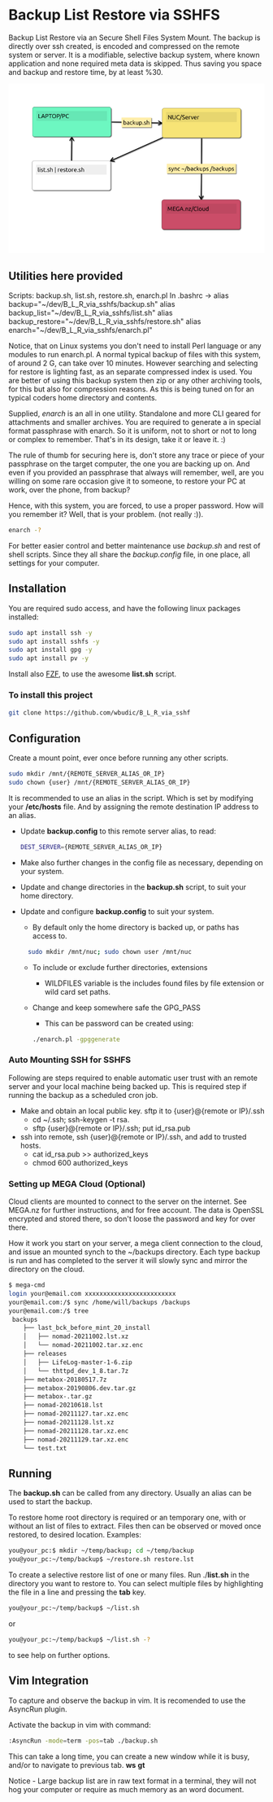 # Backup List Restore via SSHFS

Backup List Restore via an Secure Shell Files System Mount.
The backup is directly over ssh created, is encoded and compressed on the remote system or server.
It is a modifiable, selective backup system, where known application and none required meta data is skipped.
Thus saving you space and backup and restore time, by at least %30.

![Backup System](backup_process.png)
## Utilities here provided

Scripts: backup.sh, list.sh, restore.sh, enarch.pl
In .bashrc ->
              alias backup="~/dev/B_L_R_via_sshfs/backup.sh"
              alias backup_list="~/dev/B_L_R_via_sshfs/list.sh"
              alias backup_restore="~/dev/B_L_R_via_sshfs/restore.sh"
              alias enarch="~/dev/B_L_R_via_sshfs/enarch.pl"

Notice, that on Linux systems you don't need to install Perl language or any modules to run enarch.pl.
A normal typical backup of files with this system, of around 2 G, can take over 10 minutes.
However searching and selecting for restore is lighting fast, as an separate compressed index is used.
You are better of using this backup system then zip or any other archiving tools, for this but also
for compression reasons. As this is being tuned on for an typical coders home directory and contents.

Supplied, *enarch* is an all in one utility.
Standalone and more CLI geared for attachments and smaller archives.
You are required to generate a in special format passphrase with enarch.
So it is uniform, not to short or not to long or complex to remember.
That's in its design, take it or leave it. :)

The rule of thumb for securing here is, don't store any trace or piece of your passphrase on the target computer,
the one you are backing up on. And even if you provided an passphrase that always will remember, well, are you
willing on some rare occasion give it to someone, to restore your PC at work, over the phone, from backup?

Hence, with this system, you are forced, to use a proper password.
How will you remember it?
 Well, that is your problem. (not really :)).

```bash
enarch -?
```

For better easier control and better maintenance use *backup.sh* and rest of shell scripts.
Since they all share the *backup.config* file, in one place, all settings for your computer.

## Installation

You are required sudo access, and have the following linux packages installed:

```bash
sudo apt install ssh -y
sudo apt install sshfs -y
sudo apt install gpg -y
sudo apt install pv -y
```

Install also [FZF](https://github.com/junegunn/fzf), to use the awesome **list.sh** script.

### To install this project

```bash
git clone https://github.com/wbudic/B_L_R_via_sshf
```

## Configuration

Create a mount point, ever once before running any other scripts.

```sh
sudo mkdir /mnt/{REMOTE_SERVER_ALIAS_OR_IP}
sudo chown {user} /mnt/{REMOTE_SERVER_ALIAS_OR_IP}
```

It is recommended to use an alias in the script. Which is set by modifying your **/etc/hosts** file. And by assigning the remote destination IP address to an alias.

* Update **backup.config** to this remote server alias, to read:

  ```sh
  DEST_SERVER={REMOTE_SERVER_ALIAS_OR_IP}
  ```

* Make also further changes in the config file as necessary, depending on your system.
* Update and change directories in the **backup.sh** script, to suit your home directory.
* Update and configure **backup.config** to suit your system.
  * By default only the home directory is backed up, or paths has access to.

  ```sh
    sudo mkdir /mnt/nuc; sudo chown user /mnt/nuc
  ```

  * To include or exclude further directories, extensions
    * WILDFILES variable  is the includes found files by file extension or wild card set paths.
  * Change and keep somewhere safe the GPG_PASS
    * This can be password can be created using:
    
    ```sh 
    ./enarch.pl -gpggenerate
    ```

### Auto Mounting SSH for SSHFS

Following are steps required to enable automatic user trust with an remote server and your local machine being backed up.
This is required step if running the backup as a scheduled cron job.

* Make and obtain an local public key. sftp it to {user}@{remote or IP}/.ssh
  * cd ~/.ssh; ssh-keygen -t rsa.
  * sftp {user}@{remote or IP}/.ssh; put id_rsa.pub
* ssh into remote, ssh {user}@{remote or IP}/.ssh, and add to trusted hosts.
  * cat id_rsa.pub >> authorized_keys
  * chmod 600 authorized_keys

### Setting up MEGA Cloud (Optional)

Cloud clients are mounted to connect to the server on the internet. See MEGA.nz for further instructions, and for free account.
The data is OpenSSL encrypted and stored there, so don't loose the password and key for over there.

How it work you start on your server, a mega client connection to the cloud, and issue an mounted synch to the ~/backups directory.
Each type backup is run and has completed to the server it will slowly sync and mirror the directory on the cloud.


```sh
$ mega-cmd
login your@email.com xxxxxxxxxxxxxxxxxxxxxxxxx
your@email.com:/$ sync /home/will/backups /backups 
your@email.com:/$ tree
 backups
    ├── last_bck_before_mint_20_install
    │   ├── nomad-20211002.lst.xz
    │   └── nomad-20211002.tar.xz.enc
    ├── releases
    │   ├── LifeLog-master-1-6.zip
    │   └── thttpd_dev_1_8.tar.7z
    ├── metabox-20180517.7z
    ├── metabox-20190806.dev.tar.gz
    ├── metabox-.tar.gz
    ├── nomad-20210618.lst
    ├── nomad-20211127.tar.xz.enc
    ├── nomad-20211128.lst.xz
    ├── nomad-20211128.tar.xz.enc
    ├── nomad-20211129.tar.xz.enc
    └── test.txt
```

## Running

The **backup.sh** can be called from any directory. Usually an alias can be used to start the backup.

To restore home root directory is required or an temporary one, with or without an list of files to extract.
Files then can be observed or moved once restored, to desired location.
Examples:

```bash
you@your_pc:$ mkdir ~/temp/backup; cd ~/temp/backup
you@your_pc:~/temp/backup$ ~/restore.sh restore.lst
```

To create a selective restore list of one or many files. Run ./**list.sh** in the directory you want to restore to. You can select multiple files by highlighting the file in a line and pressing the **tab** key.

```bash
you@your_pc:~/temp/backup$ ~/list.sh
```

or

```bash
you@your_pc:~/temp/backup$ ~/list.sh -?
```

to see help on further options.

## Vim Integration

To capture and observe the backup in vim. It is recomended to use the AsyncRun plugin.

Activate the backup in vim with command:

```BASH
:AsyncRun -mode=term -pos=tab ./backup.sh
```
This can take a long time, you can create a new window while it is busy, and/or to navigate to previous tab.
**<ctrl>ws** **gt**

Notice - Large backup list are in raw text format in a terminal, they will not hog your computer or require as much memory as an word document.

